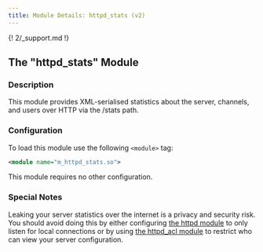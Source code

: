 ```yaml
---
title: Module Details: httpd_stats (v2)
---
```


{! 2/_support.md !}

## The "httpd_stats" Module

### Description

This module provides XML-serialised statistics about the server, channels, and users over HTTP via the /stats path.

### Configuration

To load this module use the following `<module>` tag:

```xml
<module name="m_httpd_stats.so">
```

This module requires no other configuration.

### Special Notes

Leaking your server statistics over the internet is a privacy and security risk. You should avoid doing this by either configuring [the httpd module](/2/modules/httpd) to only listen for local connections or by using [the httpd_acl module](/2/modules/httpd_acl) to restrict who can view your server configuration.
